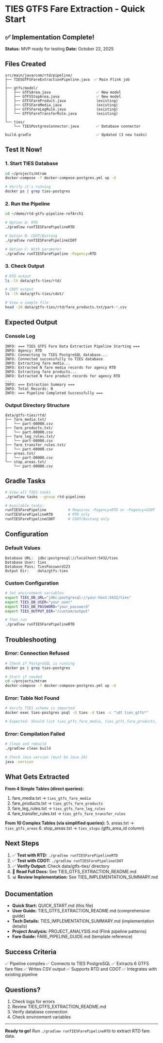 # TIES GTFS Fare Extraction - Quick Start

## ✅ Implementation Complete!

**Status:** MVP ready for testing
**Date:** October 22, 2025

## Files Created

```
src/main/java/com/rtd/pipeline/
├── TIESGTFSFareExtractionPipeline.java  ✅ Main Flink job
│
├── gtfs/model/
│   ├── GTFSArea.java                     ✅ New model
│   ├── GTFSStopArea.java                 ✅ New model
│   ├── GTFSFareProduct.java              (existing)
│   ├── GTFSFareMedia.java                (existing)
│   ├── GTFSFareLegRule.java              (existing)
│   └── GTFSFareTransferRule.java         (existing)
│
└── ties/
    └── TIESPostgresConnector.java        ✅ Database connector

build.gradle                              ✅ Updated (3 new tasks)
```

## Test It Now!

### 1. Start TIES Database

```bash
cd ~/projects/mtram
docker-compose -f docker-compose-postgres.yml up -d

# Verify it's running
docker ps | grep ties-postgres
```

### 2. Run the Pipeline

```bash
cd ~/demo/rtd-gtfs-pipeline-refArch1

# Option A: RTD
./gradlew runTIESFarePipelineRTD

# Option B: CDOT/Bustang
./gradlew runTIESFarePipelineCDOT

# Option C: With parameter
./gradlew runTIESFarePipeline -Pagency=RTD
```

### 3. Check Output

```bash
# RTD output
ls -lh data/gtfs-ties/rtd/

# CDOT output
ls -lh data/gtfs-ties/cdot/

# View a sample file
head -20 data/gtfs-ties/rtd/fare_products.txt/part-*.csv
```

## Expected Output

### Console Log
```
INFO: === TIES GTFS Fare Data Extraction Pipeline Starting ===
INFO: Agency: RTD
INFO: Connecting to TIES PostgreSQL database...
INFO: Connected successfully to TIES database
INFO: Extracting fare media...
INFO: Extracted N fare media records for agency RTD
INFO: Extracting fare products...
INFO: Extracted N fare product records for agency RTD
...
INFO: === Extraction Summary ===
INFO: Total Records: N
INFO: === Pipeline Completed Successfully ===
```

### Output Directory Structure
```
data/gtfs-ties/rtd/
├── fare_media.txt/
│   └── part-00000.csv
├── fare_products.txt/
│   └── part-00000.csv
├── fare_leg_rules.txt/
│   └── part-00000.csv
├── fare_transfer_rules.txt/
│   └── part-00000.csv
├── areas.txt/
│   └── part-00000.csv
└── stop_areas.txt/
    └── part-00000.csv
```

## Gradle Tasks

```bash
# View all TIES tasks
./gradlew tasks --group rtd-pipelines

# Available tasks:
runTIESFarePipeline          # Requires -Pagency=RTD or -Pagency=CDOT
runTIESFarePipelineRTD       # RTD only
runTIESFarePipelineCDOT      # CDOT/Bustang only
```

## Configuration

### Default Values
```properties
Database URL:  jdbc:postgresql://localhost:5432/ties
Database User: ties
Database Pass: TiesPassword123
Output Dir:    data/gtfs-ties
```

### Custom Configuration
```bash
# Set environment variables
export TIES_DB_URL="jdbc:postgresql://your-host:5432/ties"
export TIES_DB_USER="your_user"
export TIES_DB_PASSWORD="your_password"
export TIES_OUTPUT_DIR="/custom/output"

# Then run
./gradlew runTIESFarePipelineRTD
```

## Troubleshooting

### Error: Connection Refused
```bash
# Check if PostgreSQL is running
docker ps | grep ties-postgres

# Start if needed
cd ~/projects/mtram
docker-compose -f docker-compose-postgres.yml up -d
```

### Error: Table Not Found
```bash
# Verify TIES schema is imported
docker exec ties-postgres psql -U ties -d ties -c "\dt ties_gtfs*"

# Expected: Should list ties_gtfs_fare_media, ties_gtfs_fare_products, etc.
```

### Error: Compilation Failed
```bash
# Clean and rebuild
./gradlew clean build

# Check Java version (must be Java 24)
java -version
```

## What Gets Extracted

**From 4 Simple Tables (direct queries):**
1. fare_media.txt → `ties_gtfs_fare_media`
2. fare_products.txt → `ties_gtfs_fare_products`
3. fare_leg_rules.txt → `ties_gtfs_fare_leg_rules`
4. fare_transfer_rules.txt → `ties_gtfs_fare_transfer_rules`

**From 10 Complex Tables (via simplified queries):**
5. areas.txt → `ties_gtfs_areas`
6. stop_areas.txt → `ties_stops` (gtfs_area_id column)

## Next Steps

1. ✅ **Test with RTD:** `./gradlew runTIESFarePipelineRTD`
2. ✅ **Test with CDOT:** `./gradlew runTIESFarePipelineCDOT`
3. ✅ **Verify Output:** Check data/gtfs-ties/ directory
4. 📖 **Read Full Docs:** See TIES_GTFS_EXTRACTION_README.md
5. 📊 **Review Implementation:** See TIES_IMPLEMENTATION_SUMMARY.md

## Documentation

- **Quick Start:** QUICK_START.md (this file)
- **User Guide:** TIES_GTFS_EXTRACTION_README.md (comprehensive guide)
- **Tech Details:** TIES_IMPLEMENTATION_SUMMARY.md (implementation details)
- **Project Analysis:** PROJECT_ANALYSIS.md (Flink pipeline patterns)
- **Fare Guide:** FARE_PIPELINE_GUIDE.md (template reference)

## Success Criteria

✅ Pipeline compiles
✅ Connects to TIES PostgreSQL
✅ Extracts 6 GTFS fare files
✅ Writes CSV output
✅ Supports RTD and CDOT
✅ Integrates with existing pipeline

## Questions?

1. Check logs for errors
2. Review TIES_GTFS_EXTRACTION_README.md
3. Verify database connection
4. Check environment variables

---

**Ready to go!** Run `./gradlew runTIESFarePipelineRTD` to extract RTD fare data.
